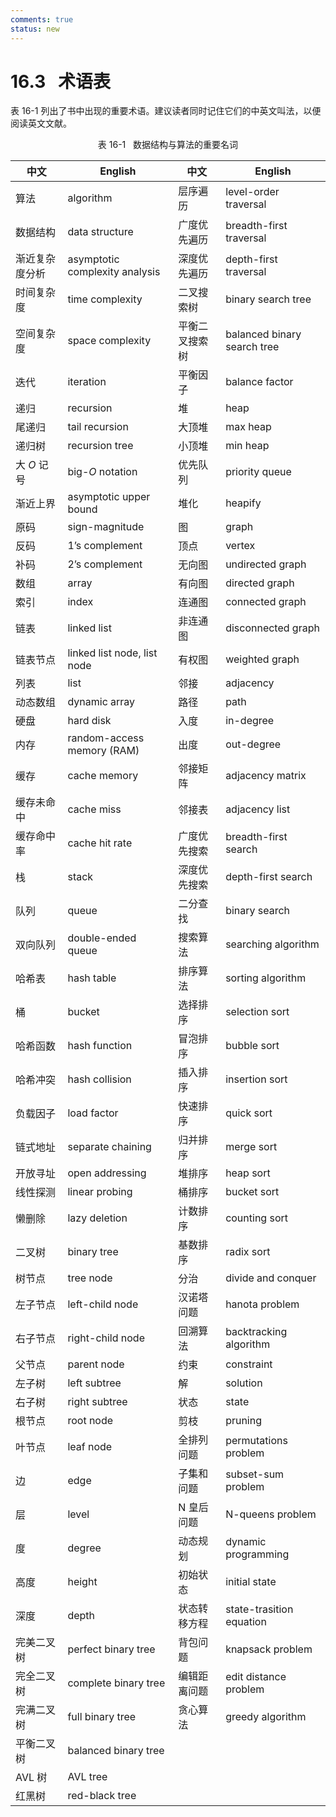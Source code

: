 ```yaml
---
comments: true
status: new
---
```


# 16.3 &nbsp; 术语表

表 16-1 列出了书中出现的重要术语。建议读者同时记住它们的中英文叫法，以便阅读英文文献。

<p align="center"> 表 16-1 &nbsp; 数据结构与算法的重要名词 </p>

<div class="center-table" markdown>

| 中文           | English                        | 中文           | English                     |
| -------------- | ------------------------------ | -------------- | --------------------------- |
| 算法           | algorithm                      | 层序遍历       | level-order traversal       |
| 数据结构       | data structure                 | 广度优先遍历   | breadth-first traversal     |
| 渐近复杂度分析 | asymptotic complexity analysis | 深度优先遍历   | depth-first traversal       |
| 时间复杂度     | time complexity                | 二叉搜索树     | binary search tree          |
| 空间复杂度     | space complexity               | 平衡二叉搜索树 | balanced binary search tree |
| 迭代           | iteration                      | 平衡因子       | balance factor              |
| 递归           | recursion                      | 堆             | heap                        |
| 尾递归         | tail recursion                 | 大顶堆         | max heap                    |
| 递归树         | recursion tree                 | 小顶堆         | min heap                    |
| 大 $O$ 记号    | big-$O$ notation               | 优先队列       | priority queue              |
| 渐近上界       | asymptotic upper bound         | 堆化           | heapify                     |
| 原码           | sign-magnitude                 | 图             | graph                       |
| 反码           | 1’s complement                 | 顶点           | vertex                      |
| 补码           | 2’s complement                 | 无向图         | undirected graph            |
| 数组           | array                          | 有向图         | directed graph              |
| 索引           | index                          | 连通图         | connected graph             |
| 链表           | linked list                    | 非连通图       | disconnected graph          |
| 链表节点       | linked list node, list node    | 有权图         | weighted graph              |
| 列表           | list                           | 邻接           | adjacency                   |
| 动态数组       | dynamic array                  | 路径           | path                        |
| 硬盘           | hard disk                      | 入度           | in-degree                   |
| 内存           | random-access memory (RAM)     | 出度           | out-degree                  |
| 缓存           | cache memory                   | 邻接矩阵       | adjacency matrix            |
| 缓存未命中     | cache miss                     | 邻接表         | adjacency list              |
| 缓存命中率     | cache hit rate                 | 广度优先搜索   | breadth-first search        |
| 栈             | stack                          | 深度优先搜索   | depth-first search          |
| 队列           | queue                          | 二分查找       | binary search               |
| 双向队列       | double-ended queue             | 搜索算法       | searching algorithm         |
| 哈希表         | hash table                     | 排序算法       | sorting algorithm           |
| 桶             | bucket                         | 选择排序       | selection sort              |
| 哈希函数       | hash function                  | 冒泡排序       | bubble sort                 |
| 哈希冲突       | hash collision                 | 插入排序       | insertion sort              |
| 负载因子       | load factor                    | 快速排序       | quick sort                  |
| 链式地址       | separate chaining              | 归并排序       | merge sort                  |
| 开放寻址       | open addressing                | 堆排序         | heap sort                   |
| 线性探测       | linear probing                 | 桶排序         | bucket sort                 |
| 懒删除         | lazy deletion                  | 计数排序       | counting sort               |
| 二叉树         | binary tree                    | 基数排序       | radix sort                  |
| 树节点         | tree node                      | 分治           | divide and conquer          |
| 左子节点       | left-child node                | 汉诺塔问题     | hanota problem              |
| 右子节点       | right-child node               | 回溯算法       | backtracking algorithm      |
| 父节点         | parent node                    | 约束           | constraint                  |
| 左子树         | left subtree                   | 解             | solution                    |
| 右子树         | right subtree                  | 状态           | state                       |
| 根节点         | root node                      | 剪枝           | pruning                     |
| 叶节点         | leaf node                      | 全排列问题     | permutations problem        |
| 边             | edge                           | 子集和问题     | subset-sum problem          |
| 层             | level                          | N 皇后问题     | N-queens problem            |
| 度             | degree                         | 动态规划       | dynamic programming         |
| 高度           | height                         | 初始状态       | initial state               |
| 深度           | depth                          | 状态转移方程   | state-trasition equation    |
| 完美二叉树     | perfect binary tree            | 背包问题       | knapsack problem            |
| 完全二叉树     | complete binary tree           | 编辑距离问题   | edit distance problem       |
| 完满二叉树     | full binary tree               | 贪心算法       | greedy algorithm            |
| 平衡二叉树     | balanced binary tree           |                |                             |
| AVL 树         | AVL tree                       |                |                             |
| 红黑树         | red-black tree                 |                |                             |

</div>
